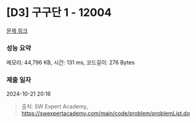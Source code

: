 # [D3] 구구단 1 - 12004 

[문제 링크](https://swexpertacademy.com/main/code/problem/problemDetail.do?contestProbId=AXkcWgFa8sADFAS8) 

### 성능 요약

메모리: 44,796 KB, 시간: 131 ms, 코드길이: 276 Bytes

### 제출 일자

2024-10-21 20:16



> 출처: SW Expert Academy, https://swexpertacademy.com/main/code/problem/problemList.do